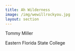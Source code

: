 ```yaml
---
title: Ah Wilderness
image: /img/wewillrockyou.jpg
layout: section
---
```


Tommy Miller 

Eastern Florida State College
